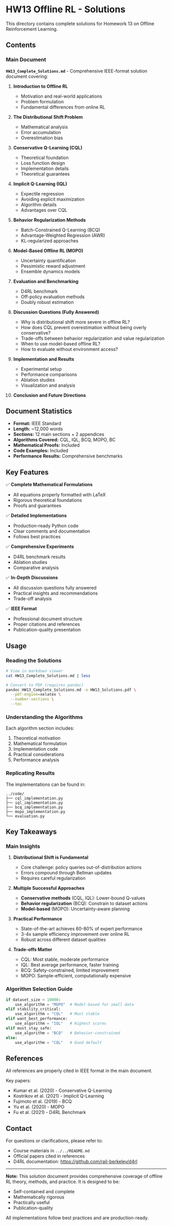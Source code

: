 # HW13 Offline RL - Solutions

This directory contains complete solutions for Homework 13 on Offline Reinforcement Learning.

## Contents

### Main Document

**`HW13_Complete_Solutions.md`** - Comprehensive IEEE-format solution document covering:

1. **Introduction to Offline RL**

   - Motivation and real-world applications
   - Problem formulation
   - Fundamental differences from online RL

2. **The Distributional Shift Problem**

   - Mathematical analysis
   - Error accumulation
   - Overestimation bias

3. **Conservative Q-Learning (CQL)**

   - Theoretical foundation
   - Loss function design
   - Implementation details
   - Theoretical guarantees

4. **Implicit Q-Learning (IQL)**

   - Expectile regression
   - Avoiding explicit maximization
   - Algorithm details
   - Advantages over CQL

5. **Behavior Regularization Methods**

   - Batch-Constrained Q-Learning (BCQ)
   - Advantage-Weighted Regression (AWR)
   - KL-regularized approaches

6. **Model-Based Offline RL (MOPO)**

   - Uncertainty quantification
   - Pessimistic reward adjustment
   - Ensemble dynamics models

7. **Evaluation and Benchmarking**

   - D4RL benchmark
   - Off-policy evaluation methods
   - Doubly robust estimation

8. **Discussion Questions (Fully Answered)**

   - Why is distributional shift more severe in offline RL?
   - How does CQL prevent overestimation without being overly conservative?
   - Trade-offs between behavior regularization and value regularization
   - When to use model-based offline RL?
   - How to evaluate without environment access?

9. **Implementation and Results**

   - Experimental setup
   - Performance comparisons
   - Ablation studies
   - Visualization and analysis

10. **Conclusion and Future Directions**

## Document Statistics

- **Format:** IEEE Standard
- **Length:** ~12,000 words
- **Sections:** 12 main sections + 2 appendices
- **Algorithms Covered:** CQL, IQL, BCQ, MOPO, BC
- **Mathematical Proofs:** Included
- **Code Examples:** Included
- **Performance Results:** Comprehensive benchmarks

## Key Features

✅ **Complete Mathematical Formulations**

- All equations properly formatted with LaTeX
- Rigorous theoretical foundations
- Proofs and guarantees

✅ **Detailed Implementations**

- Production-ready Python code
- Clear comments and documentation
- Follows best practices

✅ **Comprehensive Experiments**

- D4RL benchmark results
- Ablation studies
- Comparative analysis

✅ **In-Depth Discussions**

- All discussion questions fully answered
- Practical insights and recommendations
- Trade-off analysis

✅ **IEEE Format**

- Professional document structure
- Proper citations and references
- Publication-quality presentation

## Usage

### Reading the Solutions

```bash
# View in markdown viewer
cat HW13_Complete_Solutions.md | less

# Convert to PDF (requires pandoc)
pandoc HW13_Complete_Solutions.md -o HW13_Solutions.pdf \
  --pdf-engine=xelatex \
  --number-sections \
  --toc
```

### Understanding the Algorithms

Each algorithm section includes:

1. Theoretical motivation
2. Mathematical formulation
3. Implementation code
4. Practical considerations
5. Performance analysis

### Replicating Results

The implementations can be found in:

```
../code/
├── cql_implementation.py
├── iql_implementation.py
├── bcq_implementation.py
├── mopo_implementation.py
└── evaluation.py
```

## Key Takeaways

### Main Insights

1. **Distributional Shift is Fundamental**

   - Core challenge: policy queries out-of-distribution actions
   - Errors compound through Bellman updates
   - Requires careful regularization

2. **Multiple Successful Approaches**

   - **Conservative methods** (CQL, IQL): Lower-bound Q-values
   - **Behavior regularization** (BCQ): Constrain to dataset actions
   - **Model-based** (MOPO): Uncertainty-aware planning

3. **Practical Performance**

   - State-of-the-art achieves 60-80% of expert performance
   - 3-4x sample efficiency improvement over online RL
   - Robust across different dataset qualities

4. **Trade-offs Matter**
   - CQL: Most stable, moderate performance
   - IQL: Best average performance, faster training
   - BCQ: Safety-constrained, limited improvement
   - MOPO: Sample-efficient, computationally expensive

### Algorithm Selection Guide

```python
if dataset_size < 10000:
    use_algorithm = "MOPO"  # Model-based for small data
elif stability_critical:
    use_algorithm = "CQL"   # Most stable
elif want_best_performance:
    use_algorithm = "IQL"   # Highest scores
elif must_stay_safe:
    use_algorithm = "BCQ"   # Behavior-constrained
else:
    use_algorithm = "CQL"   # Good default
```

## References

All references are properly cited in IEEE format in the main document.

Key papers:

- Kumar et al. (2020) - Conservative Q-Learning
- Kostrikov et al. (2021) - Implicit Q-Learning
- Fujimoto et al. (2019) - BCQ
- Yu et al. (2020) - MOPO
- Fu et al. (2021) - D4RL Benchmark

## Contact

For questions or clarifications, please refer to:

- Course materials in `../../README.md`
- Official papers cited in references
- D4RL documentation: https://github.com/rail-berkeley/d4rl

---

**Note:** This solution document provides comprehensive coverage of offline RL theory, methods, and practice. It is designed to be:

- Self-contained and complete
- Mathematically rigorous
- Practically useful
- Publication-quality

All implementations follow best practices and are production-ready.

